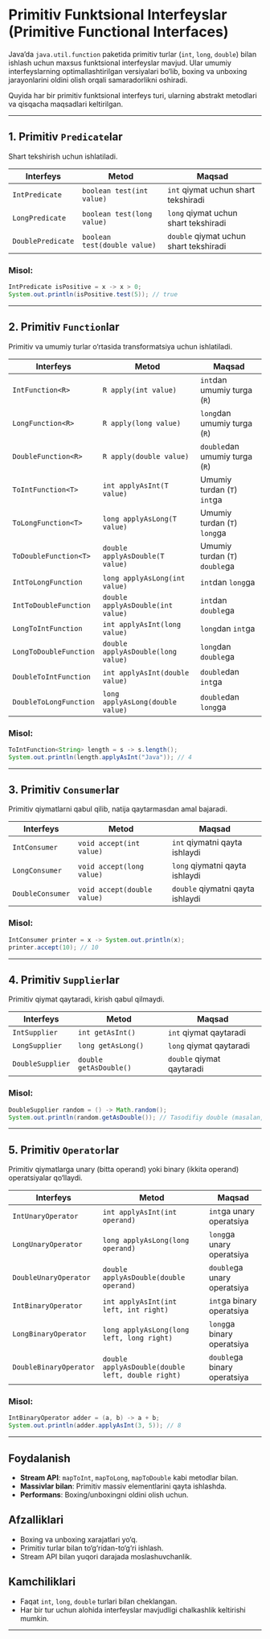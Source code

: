 # Primitiv Funktsional Interfeyslar (Primitive Functional Interfaces)

Java’da `java.util.function` paketida primitiv turlar (`int`, `long`, `double`) bilan ishlash uchun maxsus funktsional interfeyslar mavjud. Ular umumiy interfeyslarning optimallashtirilgan versiyalari bo‘lib, boxing va unboxing jarayonlarini oldini olish orqali samaradorlikni oshiradi.

Quyida har bir primitiv funktsional interfeys turi, ularning abstrakt metodlari va qisqacha maqsadlari keltirilgan.

---

## 1. Primitiv `Predicate`lar
Shart tekshirish uchun ishlatiladi.

| Interfeys         | Metod                     | Maqsad                          |
|-------------------|---------------------------|---------------------------------|
| `IntPredicate`    | `boolean test(int value)` | `int` qiymat uchun shart tekshiradi |
| `LongPredicate`   | `boolean test(long value)`| `long` qiymat uchun shart tekshiradi |
| `DoublePredicate` | `boolean test(double value)` | `double` qiymat uchun shart tekshiradi |

### Misol:
```java
IntPredicate isPositive = x -> x > 0;
System.out.println(isPositive.test(5)); // true
```

---

## 2. Primitiv `Function`lar
Primitiv va umumiy turlar o‘rtasida transformatsiya uchun ishlatiladi.

| Interfeys            | Metod                        | Maqsad                              |
|----------------------|------------------------------|-------------------------------------|
| `IntFunction<R>`     | `R apply(int value)`         | `int`dan umumiy turga (`R`)         |
| `LongFunction<R>`    | `R apply(long value)`        | `long`dan umumiy turga (`R`)        |
| `DoubleFunction<R>`  | `R apply(double value)`      | `double`dan umumiy turga (`R`)      |
| `ToIntFunction<T>`   | `int applyAsInt(T value)`    | Umumiy turdan (`T`) `int`ga         |
| `ToLongFunction<T>`  | `long applyAsLong(T value)`  | Umumiy turdan (`T`) `long`ga        |
| `ToDoubleFunction<T>`| `double applyAsDouble(T value)` | Umumiy turdan (`T`) `double`ga   |
| `IntToLongFunction`  | `long applyAsLong(int value)`| `int`dan `long`ga                  |
| `IntToDoubleFunction`| `double applyAsDouble(int value)` | `int`dan `double`ga           |
| `LongToIntFunction`  | `int applyAsInt(long value)` | `long`dan `int`ga                  |
| `LongToDoubleFunction`| `double applyAsDouble(long value)` | `long`dan `double`ga        |
| `DoubleToIntFunction`| `int applyAsInt(double value)` | `double`dan `int`ga             |
| `DoubleToLongFunction`| `long applyAsLong(double value)` | `double`dan `long`ga          |

### Misol:
```java
ToIntFunction<String> length = s -> s.length();
System.out.println(length.applyAsInt("Java")); // 4
```

---

## 3. Primitiv `Consumer`lar
Primitiv qiymatlarni qabul qilib, natija qaytarmasdan amal bajaradi.

| Interfeys       | Metod                  | Maqsad                          |
|-----------------|------------------------|---------------------------------|
| `IntConsumer`   | `void accept(int value)` | `int` qiymatni qayta ishlaydi |
| `LongConsumer`  | `void accept(long value)`| `long` qiymatni qayta ishlaydi |
| `DoubleConsumer`| `void accept(double value)` | `double` qiymatni qayta ishlaydi |

### Misol:
```java
IntConsumer printer = x -> System.out.println(x);
printer.accept(10); // 10
```

---

## 4. Primitiv `Supplier`lar
Primitiv qiymat qaytaradi, kirish qabul qilmaydi.

| Interfeys       | Metod                  | Maqsad                          |
|-----------------|------------------------|---------------------------------|
| `IntSupplier`   | `int getAsInt()`       | `int` qiymat qaytaradi         |
| `LongSupplier`  | `long getAsLong()`     | `long` qiymat qaytaradi        |
| `DoubleSupplier`| `double getAsDouble()` | `double` qiymat qaytaradi      |

### Misol:
```java
DoubleSupplier random = () -> Math.random();
System.out.println(random.getAsDouble()); // Tasodifiy double (masalan, 0.73)
```

---

## 5. Primitiv `Operator`lar
Primitiv qiymatlarga unary (bitta operand) yoki binary (ikkita operand) operatsiyalar qo‘llaydi.

| Interfeys            | Metod                           | Maqsad                              |
|----------------------|---------------------------------|-------------------------------------|
| `IntUnaryOperator`   | `int applyAsInt(int operand)`   | `int`ga unary operatsiya            |
| `LongUnaryOperator`  | `long applyAsLong(long operand)`| `long`ga unary operatsiya           |
| `DoubleUnaryOperator`| `double applyAsDouble(double operand)` | `double`ga unary operatsiya  |
| `IntBinaryOperator`  | `int applyAsInt(int left, int right)` | `int`ga binary operatsiya     |
| `LongBinaryOperator` | `long applyAsLong(long left, long right)` | `long`ga binary operatsiya |
| `DoubleBinaryOperator`| `double applyAsDouble(double left, double right)` | `double`ga binary operatsiya |

### Misol:
```java
IntBinaryOperator adder = (a, b) -> a + b;
System.out.println(adder.applyAsInt(3, 5)); // 8
```

---

## Foydalanish
- **Stream API**: `mapToInt`, `mapToLong`, `mapToDouble` kabi metodlar bilan.
- **Massivlar bilan**: Primitiv massiv elementlarini qayta ishlashda.
- **Performans**: Boxing/unboxingni oldini olish uchun.

## Afzalliklari
- Boxing va unboxing xarajatlari yo‘q.
- Primitiv turlar bilan to‘g‘ridan-to‘g‘ri ishlash.
- Stream API bilan yuqori darajada moslashuvchanlik.

## Kamchiliklari
- Faqat `int`, `long`, `double` turlari bilan cheklangan.
- Har bir tur uchun alohida interfeyslar mavjudligi chalkashlik keltirishi mumkin.

---
